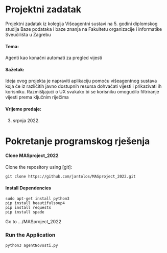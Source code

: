 # Projektni zadatak
Projektni zadatak iz kolegija Višeagentni sustavi na 5. godini diplomskog studija Baze podataka i baze znanja na Fakultetu organizacije i informatike Sveučilišta u Zagrebu
#### Tema:
Agenti kao konačni automati za pregled vijesti
#### Sažetak:
Ideja ovog projekta je napraviti aplikaciju pomoću višeagentnog sustava koja će iz različitih javno dostupnih resursa dohvaćati vijesti i prikazivati ih korisniku. Razmišljajući o UX svakako bi se korisniku omogućilo filtriranje vijesti prema ključnim riječima
#### Vrijeme predaje:
3. srpnja 2022.
# Pokretanje programskog rješenja

#### Clone MASproject_2022
Clone the repository using [git]:

```
git clone https://github.com/jantolos/MASproject_2022.git
```
#### Install Dependencies
```
sudo apt-get install python3
pip install beautifulsoup4
pip install requests
pip install spade
```
Go to .../MASproject_2022
### Run the Application
```
python3 agentNovosti.py
```
